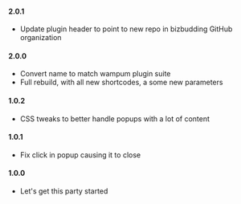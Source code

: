 #### 2.0.1
* Update plugin header to point to new repo in bizbudding GitHub organization

#### 2.0.0
* Convert name to match wampum plugin suite
* Full rebuild, with all new shortcodes, a some new parameters

#### 1.0.2
* CSS tweaks to better handle popups with a lot of content

#### 1.0.1
* Fix click in popup causing it to close

#### 1.0.0
* Let's get this party started